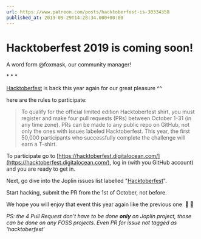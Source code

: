```yaml
---
url: https://www.patreon.com/posts/hacktoberfest-is-30334358
published_at: 2019-09-29T14:28:34.000+00:00
---
```


# Hacktoberfest 2019 is coming soon!  

A word form @foxmask, our community manager!

\* \* \*

[Hacktoberfest](https://hacktoberfest.digitalocean.com/) is back this year again for our great pleasure ^^  
  
here are the rules to participate:

> To qualify for the official limited edition Hacktoberfest shirt, you must register and make four pull requests (PRs) between October 1-31 (in any time zone). PRs can be made to any public repo on GitHub, not only the ones with issues labeled Hacktoberfest. This year, the first 50,000 participants who successfully complete the challenge will earn a T-shirt.

To participate go to [https://hacktoberfest.digitalocean.com/](https://hacktoberfest.digitalocean.com/), log in (with you GitHub account) and you are ready to get in.  
  
Next, go dive into the Joplin issues list labelled "[Hacktoberfest](https://github.com/dpjl/joplin/labels/hacktoberfest)".  
  
Start hacking, submit the PR from the 1st of October, not before.  
  
We hope you will enjoy that event this year again like the previous one  🎃 🎉  
  
*PS: the 4 Pull Request don’t have to be done* ***only*** *on Joplin project, those can be done on any FOSS projects. Even PR for issue not tagged as 'hacktoberfest'*